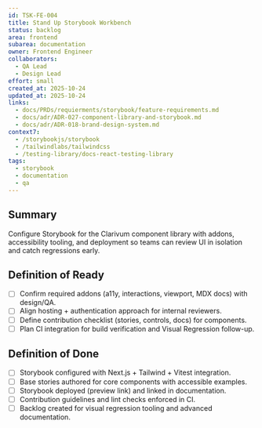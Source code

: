 ```yaml
---
id: TSK-FE-004
title: Stand Up Storybook Workbench
status: backlog
area: frontend
subarea: documentation
owner: Frontend Engineer
collaborators:
  - QA Lead
  - Design Lead
effort: small
created_at: 2025-10-24
updated_at: 2025-10-24
links:
  - docs/PRDs/requierments/storybook/feature-requirements.md
  - docs/adr/ADR-027-component-library-and-storybook.md
  - docs/adr/ADR-018-brand-design-system.md
context7:
  - /storybookjs/storybook
  - /tailwindlabs/tailwindcss
  - /testing-library/docs-react-testing-library
tags:
  - storybook
  - documentation
  - qa
---
```


## Summary
Configure Storybook for the Clarivum component library with addons, accessibility tooling, and deployment so teams can review UI in isolation and catch regressions early.

## Definition of Ready
- [ ] Confirm required addons (a11y, interactions, viewport, MDX docs) with design/QA.
- [ ] Align hosting + authentication approach for internal reviewers.
- [ ] Define contribution checklist (stories, controls, docs) for components.
- [ ] Plan CI integration for build verification and Visual Regression follow-up.

## Definition of Done
- [ ] Storybook configured with Next.js + Tailwind + Vitest integration.
- [ ] Base stories authored for core components with accessible examples.
- [ ] Storybook deployed (preview link) and linked in documentation.
- [ ] Contribution guidelines and lint checks enforced in CI.
- [ ] Backlog created for visual regression tooling and advanced documentation.
